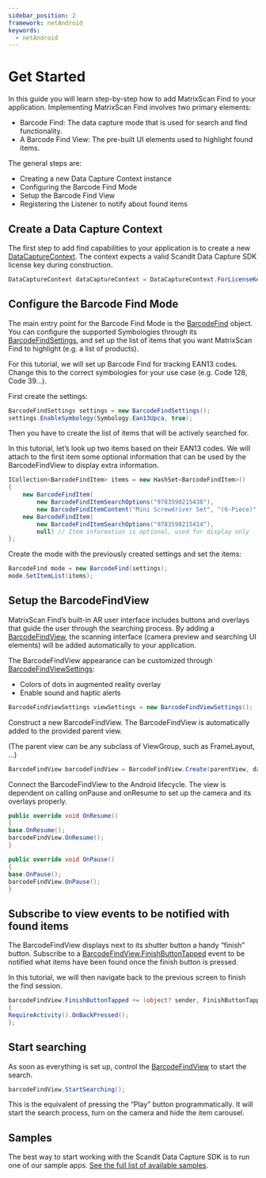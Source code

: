 ```yaml
---
sidebar_position: 2
framework: netAndroid
keywords:
  - netAndroid
---
```


# Get Started

In this guide you will learn step-by-step how to add MatrixScan Find to your application. Implementing MatrixScan Find involves two primary elements:

- Barcode Find: The data capture mode that is used for search and find functionality.
- A Barcode Find View: The pre-built UI elements used to highlight found items.

The general steps are:

- Creating a new Data Capture Context instance
- Configuring the Barcode Find Mode
- Setup the Barcode Find View
- Registering the Listener to notify about found items

## Create a Data Capture Context

The first step to add find capabilities to your application is to create a new [DataCaptureContext](https://docs.scandit.com/6.28/data-capture-sdk/dotnet.android/core/api/data-capture-context.html#class-scandit.datacapture.core.DataCaptureContext). The context expects a valid Scandit Data Capture SDK license key during construction.

```csharp
DataCaptureContext dataCaptureContext = DataCaptureContext.ForLicenseKey("-- ENTER YOUR SCANDIT LICENSE KEY HERE --");
```

## Configure the Barcode Find Mode

The main entry point for the Barcode Find Mode is the [BarcodeFind](https://docs.scandit.com/6.28/data-capture-sdk/dotnet.android/barcode-capture/api/barcode-find.html#class-scandit.datacapture.barcode.find.BarcodeFind) object. You can configure the supported Symbologies through its [BarcodeFindSettings](https://docs.scandit.com/6.28/data-capture-sdk/dotnet.android/barcode-capture/api/barcode-find-settings.html#class-scandit.datacapture.barcode.find.BarcodeFindSettings), and set up the list of items that you want MatrixScan Find to highlight (e.g. a list of products).

For this tutorial, we will set up Barcode Find for tracking EAN13 codes. Change this to the correct symbologies for your use case (e.g. Code 128, Code 39…).

First create the settings:

```csharp
BarcodeFindSettings settings = new BarcodeFindSettings();
settings.EnableSymbology(Symbology.Ean13Upca, true);
```

Then you have to create the list of items that will be actively searched for.

In this tutorial, let’s look up two items based on their EAN13 codes. We will attach to the first item some optional information that can be used by the BarcodeFindView to display extra information.

```csharp
ICollection<BarcodeFindItem> items = new HashSet<BarcodeFindItem>()
{
    new BarcodeFindItem(
        new BarcodeFindItemSearchOptions("9783598215438"),
        new BarcodeFindItemContent("Mini Screwdriver Set", "(6-Piece)", null)),
    new BarcodeFindItem(
        new BarcodeFindItemSearchOptions("9783598215414"),
        null) // Item information is optional, used for display only
};
```

Create the mode with the previously created settings and set the items:

```csharp
BarcodeFind mode = new BarcodeFind(settings);
mode.SetItemList(items);
```

## Setup the BarcodeFindView

MatrixScan Find’s built-in AR user interface includes buttons and overlays that guide the user through the searching process. By adding a [BarcodeFindView](https://docs.scandit.com/6.28/data-capture-sdk/dotnet.android/barcode-capture/api/ui/barcode-find-view.html#class-scandit.datacapture.barcode.find.ui.BarcodeFindView), the scanning interface (camera preview and searching UI elements) will be added automatically to your application.

The BarcodeFindView appearance can be customized through [BarcodeFindViewSettings](https://docs.scandit.com/6.28/data-capture-sdk/dotnet.android/barcode-capture/api/ui/barcode-find-view-settings.html#class-scandit.datacapture.barcode.find.ui.BarcodeFindViewSettings):

- Colors of dots in augmented reality overlay
- Enable sound and haptic alerts

```csharp
BarcodeFindViewSettings viewSettings = new BarcodeFindViewSettings();
```

Construct a new BarcodeFindView. The BarcodeFindView is automatically added to the provided parent view.

(The parent view can be any subclass of ViewGroup, such as FrameLayout, …)

```csharp
BarcodeFindView barcodeFindView = BarcodeFindView.Create(parentView, dataCaptureContext, barcodeFind, viewSettings);
```

Connect the BarcodeFindView to the Android lifecycle. The view is dependent on calling onPause and onResume to set up the camera and its overlays properly.

```csharp
public override void OnResume()
{
base.OnResume();
barcodeFindView.OnResume();
}

public override void OnPause()
{
base.OnPause();
barcodeFindView.OnPause();
}
```

## Subscribe to view events to be notified with found items

The BarcodeFindView displays next to its shutter button a handy “finish” button. Subscribe to a [BarcodeFindView.FinishButtonTapped](https://docs.scandit.com/6.28/data-capture-sdk/dotnet.android/barcode-capture/api/ui/barcode-find-view.html#property-scandit.datacapture.barcode.find.ui.BarcodeFindView.FinishButtonTapped) event to be notified what items have been found once the finish button is pressed.

In this tutorial, we will then navigate back to the previous screen to finish the find session.

```csharp
barcodeFindView.FinishButtonTapped += (object? sender, FinishButtonTappedEventArgs e) =>
{
RequireActivity().OnBackPressed();
};
```

## Start searching

As soon as everything is set up, control the [BarcodeFindView](https://docs.scandit.com/6.28/data-capture-sdk/dotnet.android/barcode-capture/api/ui/barcode-find-view.html#class-scandit.datacapture.barcode.find.ui.BarcodeFindView) to start the search.

```csharp
barcodeFindView.StartSearching();
```

This is the equivalent of pressing the “Play” button programmatically. It will start the search process, turn on the camera and hide the item carousel.

## Samples

The best way to start working with the Scandit Data Capture SDK is to run one of our sample apps. [See the full list of available samples](https://github.com/Scandit/datacapture-dotnet-samples).
